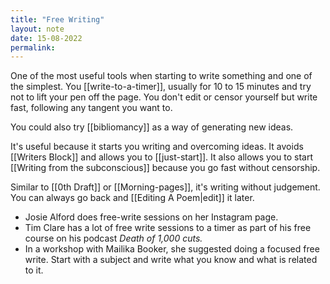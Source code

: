 ```yaml
---
title: "Free Writing"
layout: note
date: 15-08-2022
permalink:
---
```


One of the most useful tools when starting to write something and one of the simplest. You  [[write-to-a-timer]], usually for 10 to 15 minutes and try not to lift your pen off the page. You don't edit or censor yourself but write fast, following any tangent you want to.

You could also try [[bibliomancy]] as a way of generating new ideas.

It's useful because it starts you writing and overcoming ideas. It avoids [[Writers Block]] and allows you to [[just-start]]. It also allows you to start [[Writing from the subconscious]] because you go fast without censorship.

Similar to [[0th Draft]] or [[Morning-pages]], it's writing without judgement. You can always go back and [[Editing A Poem|edit]] it later.

-   Josie Alford does free-write sessions on her Instagram page.
-   Tim Clare has a lot of free write sessions to a timer as part of his free course on his podcast *Death of 1,000 cuts.*
-   In a workshop with Mailika Booker,</a> she suggested doing a focused free write. Start with a subject and write what you know and what is related to it.
